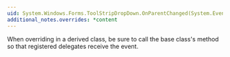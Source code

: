 ```yaml
---
uid: System.Windows.Forms.ToolStripDropDown.OnParentChanged(System.EventArgs)
additional_notes.overrides: *content
---
```


<p>When overriding <xref href="System.Windows.Forms.ToolStripDropDown.OnParentChanged(System.EventArgs)"></xref> in a derived class, be sure to call the base class's <xref href="System.Windows.Forms.ToolStripDropDown.OnParentChanged(System.EventArgs)"></xref> method so that registered delegates receive the event.</p>


